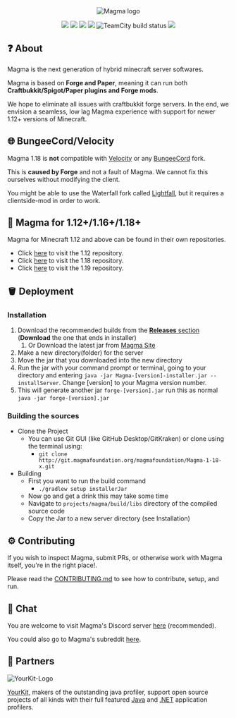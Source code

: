<div align="center">
<img src="https://i.imgur.com/zTCTCWG.png" alt="Magma logo" align="middle"></img>

[![](https://img.shields.io/badge/Minecraft%20Forge-1.19.2%20--%2044.0.37%20--%20dbf1c8f1-orange.svg)](https://files.minecraftforge.net/net/minecraftforge/forge/index_1.18.2.html)
[![](https://img.shields.io/badge/Bukkit-1.19%20r2-blue)](https://hub.spigotmc.org/stash/projects/SPIGOT/repos/bukkit/browse)
[![](https://img.shields.io/badge/CraftBukkit-Build%20c810c3ed878-orange)](https://hub.spigotmc.org/stash/projects/SPIGOT/repos/craftbukkit/browse?at=refs%2Fheads%2Fversion%2F1.16.5)
[![](https://img.shields.io/badge/Spigot-Build%20NA-yellow)](https://hub.spigotmc.org/stash/projects/SPIGOT/repos/spigot/browse)
![TeamCity build status](https://teamcity.magmafoundation.org/app/rest/builds/buildType:id:MagmaFoundation_Magma118x_Build/statusIcon.svg)
[![](https://img.shields.io/discord/612695539729039411.svg?logo=discord&logoWidth=18&colorB=7289DA)](https://discord.gg/magma)
</div>

## ❓ About

Magma is the next generation of hybrid minecraft server softwares.

Magma is based on **Forge and Paper**, meaning it can run both **Craftbukkit/Spigot/Paper plugins and Forge mods**.

We hope to eliminate all issues with craftbukkit forge servers. In the end, we envision a seamless, low lag Magma experience with support for newer 1.12+ versions of Minecraft.

## 🌐 BungeeCord/Velocity

Magma 1.18 is **not** compatible with [Velocity](https://velocitypowered.com/downloads) or any [BungeeCord](https://github.com/SpigotMC/BungeeCord) fork.

This is **caused by Forge** and not a fault of Magma. We cannot fix this ourselves without modifying the client.

You might be able to use the Waterfall fork called [Lightfall](https://github.com/ArclightPowered/lightfall), but it requires a clientside-mod in order to work.

## 🧪 Magma for 1.12+/1.16+/1.18+

Magma for Minecraft 1.12 and above can be found in their own repositories.

- Click [here](https://git.magmafoundation.org/magmafoundation/Magma) to visit the 1.12 repository.
- Click [here](https://git.magmafoundation.org/magmafoundation/Magma-1-18-x) to visit the 1.18 repository.
- Click [here](https://git.magmafoundation.org/magmafoundation/Magma-1-19-x) to visit the 1.19 repository.

## 🪣 Deployment

### Installation

1. Download the recommended builds from the [**Releases** section](https://git.magmafoundation.org/magmafoundation/Magma-1-18-x/-/releases) (**Download** the one that ends in installer) 
   1. Or Download the latest jar from [Magma Site](https://magmafoundation.org/)
2. Make a new directory(folder) for the server
3. Move the jar that you downloaded into the new directory
4. Run the jar with your command prompt or terminal, going to your directory and entering `java -jar Magma-[version]-installer.jar --installServer`. Change [version] to your Magma version number.
5. This will generate another jar `forge-[version].jar` run this as normal `java -jar forge-[version].jar`

### Building the sources

- Clone the Project
    - You can use Git GUI (like GitHub Desktop/GitKraken) or clone using the terminal using:
        - `git clone http://git.magmafoundation.org/magmafoundation/Magma-1-18-x.git`
- Building
    - First you want to run the build command
        - `./gradlew setup installerJar`
    - Now go and get a drink this may take some time
    - Navigate to `projects/magma/build/libs` directory of the compiled source code
    - Copy the Jar to a new server directory (see Installation)
    
## ⚙️ Contributing

If you wish to inspect Magma, submit PRs, or otherwise work with Magma itself, you're in the right place!.

Please read the [CONTRIBUTING.md](https://git.magmafoundation.org/magmafoundation/Magma-1-18-x/-/blob/1.18.x/CONTRIBUTING.md) to see how to contribute, setup, and run.

## 💬 Chat

You are welcome to visit Magma's Discord server [here](https://discord.gg/Magma) (recommended).

You could also go to Magma's subreddit [here](https://www.reddit.com/r/Magma).

## 👥 Partners

![YourKit-Logo](https://www.yourkit.com/images/yklogo.png)

[YourKit](http://www.yourkit.com/), makers of the outstanding java profiler, support open source projects of all kinds with their full featured [Java](https://www.yourkit.com/java/profiler/index.jsp) and [.NET](https://www.yourkit.com/.net/profiler/index.jsp) application profilers.
